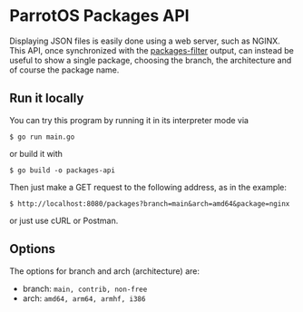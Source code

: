 # ParrotOS Packages API

Displaying JSON files is easily done using a web server, such as NGINX. This API, once synchronized with the [packages-filter](https://github.com/danterolle/packages-filter) output, 
can instead be useful to show a single package, choosing the branch, the architecture and of course the package name.

## Run it locally

You can try this program by running it in its interpreter mode via 

````
$ go run main.go
````

or build it with 

````
$ go build -o packages-api
````

Then just make a GET request to the following address, as in the example: 

````
$ http://localhost:8080/packages?branch=main&arch=amd64&package=nginx
````

or just use cURL or Postman.

## Options 

The options for branch and arch (architecture) are:

- branch: `main, contrib, non-free`
- arch: `amd64, arm64, armhf, i386`
